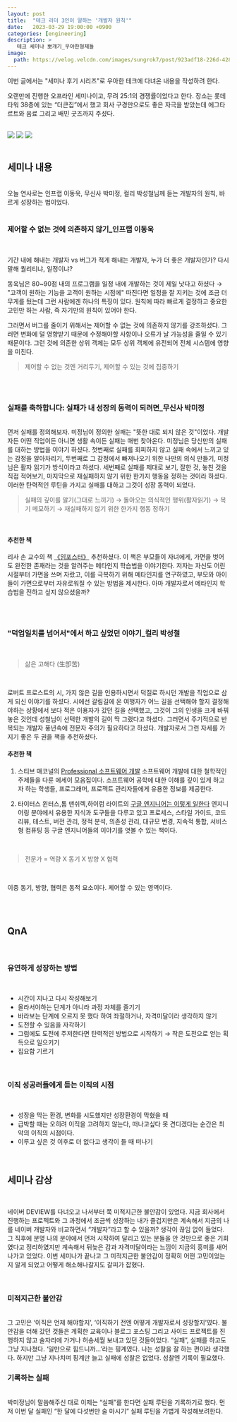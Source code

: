 ```yaml
---
layout: post
title:  "테크 리더 3인이 말하는 '개발자 원칙'"
date:   2023-03-29 19:00:00 +0900
categories: [engineering]
description: >
   테크 세미나 뽀개기_우아한형제들
image: 
  path: https://velog.velcdn.com/images/sungrok7/post/923adf18-226d-428d-b598-8266d7c9b90b/image.jpeg
---
```

이번 글에서는 "세미나 후기 시리즈"로 우아한 테크에 다녀온 내용을 작성하려 한다.

오랜만에 진행한 오프라인 세미나이고, 무려 25:1의 경쟁률이었다고 한다. 장소는 롯데타워 38층에 있는 “더큰집”에서 했고 회사 구경만으로도 좋은 자극을 받았는데 에그타르트와 음료 그리고 배민 굿즈까지 주셨다.


<br>
<div class="img_row">
    <img class="col one" src="https://velog.velcdn.com/images/sungrok7/post/a92de47b-3b64-4780-95bb-ca25bc053b14/image.jpeg">
	<img class="col one" src="https://velog.velcdn.com/images/sungrok7/post/923adf18-226d-428d-b598-8266d7c9b90b/image.jpeg">
	<img class="col one" src="https://velog.velcdn.com/images/sungrok7/post/caac52cf-b919-438a-b197-0a7e42a25b04/image.jpeg">
</div>
<br>

## 세미나 내용

<br>
 오늘 연사로는 인프랩 이동욱, 무신사 박미정, 컬리 박성철님께 듣는 개발자의 원칙, 바르게 성장하는 법이었다.

<br>
<br>

### 제어할 수 없는 것에 의존하지 않기_인프랩 이동욱

<br>

기간 내에 해내는 개발자 vs 버그가 적게 해내는 개발자, 누가 더 좋은 개발자인가? 다시 말해 퀄리티냐, 일정이냐?

동욱님은 80~90점 내의 프로그램을  일정 내에 개발하는 것이 제일 낫다고 하셨다 → "고객이 원하는 기능을 고객이 원하는 시점에"
따진다면 일정을 잘 지키는 것에 조금 더 무게를 뒀는데 그런 사람에겐 하나의 특징이 있다. 원칙에 따라 빠르게 결정하고 중요한 고민만 하는 사람, 즉 자기만의 원칙이 있어야 한다.

그러면서 버그를 줄이기 위해서는 제어할 수 없는 것에 의존하지 않기를 강조하셨다. 그러면 변화에 덜 영향받기 때문에 수정해야할 사항이나 오류가 날 가능성을 줄일 수 있기 때문이다. 그런 것에 의존한 상위 객체는 모두 상위 객체에 유전되어 전체 시스템에 영향을 미친다.

> 제어할 수 없는 것엔 거리두기, 제어할 수 있는 것에 집중하기

<br>
<br>

### 실패를 축하합니다: 실패가 내 성장의 동력이 되려면_무신사 박미정

<br>
먼저 실패를 정의해보자. 미정님이 정의한 실패는 "뜻한 대로 되지 않은 것"이었다.
개발자든 어떤 직업이든 아니면 생활 속이든 실패는 매번 찾아온다. 미정님은 당신만의 실패를 대하는 방법을 이야기 하셨다. 첫번째로 실패를 회피하지 않고 실패 속에서 느끼고 있는 감정을 알아차리기, 두번째로 그 감정에서 빠져나오기 위한 나만의 의식 만들기, 미정님은 활자 읽기가 방식이라고 하셨다. 세번째로 실패를 제대로 보기, 잘한 것, 놓친 것을 직접 적어보기, 마지막으로 재실패하지 않기 위한 한가지 행동을 정하는 것이라 하셨다. 이러한 탄력적인 루틴을 가지고 실패를 대하고 그것이 성장 동력이 되었다.

<br>

> 실패의 깊이를 알기(그대로 느끼기) → 돌아오는 의식적인 행위(활자읽기) → 복기 메모하기 → 재실패하지 않기 위한 한가지 행동 정하기

<br>

#### 추천한 책
리사 손 교수의 책 <a href="http://www.yes24.com/Product/Goods/105996006" target="blank">《임포스터》</a> 추천하셨다. 이 책은 부모들이 자녀에게, 가면을 벗어도 완전한 존재라는 것을 알려주는 메타인지 학습법을 이야기한다. 저자는 자신도 어린 시절부터 가면을 쓰며 자랐고, 이를 극복하기 위해 메타인지를 연구하였고, 부모와 아이들이 가면으로부터 자유로워질 수 있는 방법을 제시한다. 아마 개발자로서 메타인지 학습법을 전하고 싶지 않으셨을까?

<br>
<br>

### "덕업일치를 넘어서"에서 하고 싶었던 이야기_컬리 박성철

<br>

> 삶은 고해다 (生卽苦)

<br>

로버트 프로스트의 시, 가지 않은 길을 인용하시면서 덕질로 하시던 개발을 직업으로 삼게 되신 이야기를 하셨다. 시에선 갈림길에 온 여행자가 어느 길을 선택해야 할지 결정해야하는 상황에서 보다 적은 이용자가 갔던 길을 선택했고, 그것이 그의 인생을 크게 바꿔 놓은 것인데 성철님이 선택한 개발의 길이 딱 그랬다고 하셨다. 그러면서 주기적으로 반복되는 개발자 풍년속에 전문자 주의가 필요하다고 하셨다. 개발자로서 그런 자세를 가지기 좋은 두 권을 책을 추천하셨다. 

#### 추천한 책
1. 스티브 매코널의 <a href="http://www.yes24.com/Product/Goods/403672" target="blank">Professional 소프트웨어 개발</a>
소프트웨어 개발에 대한 철학적인 주제들을 다룬 에세이 모음집이다. 소프트웨어 공학에 대한 이해를 깊이 있게 하고자 하는 학생들, 프로그래머, 프로젝트 관리자들에게 유용한 정보를 제공한다.


2. 타이터스 윈터스,톰 맨쉬렉,하이럼 라이트의 <a href="http://www.yes24.com/Product/Goods/109182479" target="blank">구글 엔지니어는 이렇게 일한다</a>
엔지니어링 분야에서 유용한 지식과 도구들을 다루고 있고 프로세스, 스타일 가이드, 코드 리뷰, 테스트, 버전 관리, 정적 분석, 의존성 관리, 대규모 변경, 지속적 통합, 서비스형 컴퓨팅 등 구글 엔지니어들의 이야기를 엿볼 수 있는 책이다.

<br>

> 전문가 = 역량 X 동기 X 방향 X 협력

<br>

이중 동기, 방향, 협력은 동적 요소이다. 제어할 수 있는 영역이다.

<br>
<br>

## QnA

<br>

### 유연하게 성장하는 방법

<br>

- 시간이 지나고 다시 작성해보기
- 올라서야하는 단계가 아니라 과정 자체를 즐기기
- 바라보는 단계에 오르지 못 했다 하여 좌절하거나, 자격미달이라 생각하지 않기
- 도전할 수 있음을 자각하기
- 그럼에도 도전에 주저한다면 탄력적인 방법으로 시작하기 → 작은 도전으로 얻는 획득으로 일으키기
- 집요함 기르기

<br>

### 이직 성공러들에게 듣는 이직의 시점

<br>

- 성장을 막는 환경, 변화를 시도했지만 성장환경이 막혔을 때
- 급박할 때는 오히려 이직을 고려하지 않는다, 떠나고싶다 못 견디겠다는 순간은 최악의 이직의 시점이다.
- 이루고 싶은 것 이후로 더 없다고 생각이 들 때 떠나기

<br>

## 세미나 감상

<br>

네이버 DEVIEW를 다녀오고 나서부터 쭉 미적지근한 불안감이 있었다. 지금 회사에서 진행하는 프로젝트와 그 과정에서 조금씩 성장하는 내가 즐겁지만은 계속해서 지금의 나를 네이버 개발자와 비교하면서 “개발자”라고 할 수 있을까? 생각이 끊임 없이 들었다. 그 직후에 분명 나의 분야에서 먼저 시작하여 달리고 있는 분들을 안 것만으로 좋은 기회였다고 정리하였지만 계속해서 뒤늦은 감과 자격미달이라는 느낌이 지금의 흥미를 새어나가고 있었다. 이번 세미나가 끝나고 그 미적지근한 불안감이 정확히 어떤 고민이었는지 알게 되었고 어떻게 해소해나갈지도 갈피가 잡혔다. 

<br>

### 미적지근한 불안감
<br>
그 고민은 ‘이직은 언제 해야할지’, ‘이직하기 전엔 어떻게 개발자로서 성장할지’였다. 불안감을 더해 갔던 것들은 계획한 교육이나 블로그 포스팅 그리고 사이드 프로젝트를 진행하지 않고 술자리에 가거나 허송세월 보내고 있던 것들이었다. “실패”, 실패를 하고도 그냥 지나쳤다. ‘일만으로 힘드니까...’라는 핑계였다. 나는 성찰을 잘 하는 편이라 생각했다. 하지만 그냥 지나치며 핑계만 늘고 실패에 성찰은 없었다. 성찰엔 기록이 필요했다.

<br>

### 기록하는 실패
<br>
박미정님이 말씀해주신 대로 이제는 “실패”를 한다면 실패 루틴을 기록하기로 했다. 먼저 이번 달 실패인 “한 달에 다섯번만 술 마시기” 실패 루틴을 가볍게 작성해보려한다.


[jekyll-docs]: https://jekyllrb.com/docs/home
[jekyll-gh]:   https://github.com/jekyll/jekyll
[jekyll-talk]: https://talk.jekyllrb.com/
